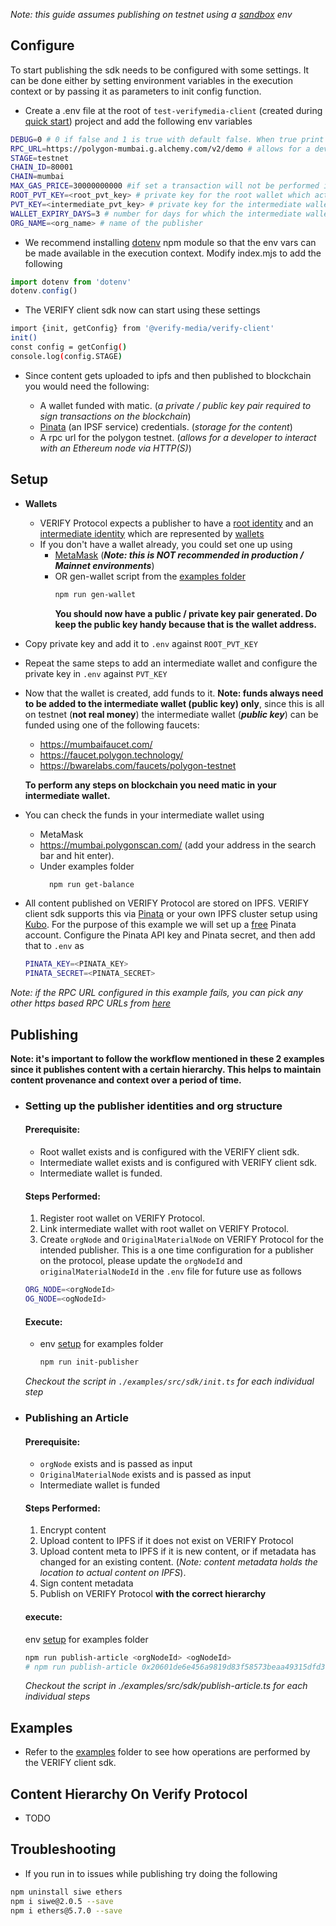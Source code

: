 _Note: this guide assumes publishing on testnet using a [sandbox](https://docs.verifymedia.com/smart-contracts/#sandbox) env_

## Configure

To start publishing the sdk needs to be configured with some settings. It can be done either by setting environment variables in the execution context or by passing it as parameters to init config function.

- Create a .env file at the root of `test-verifymedia-client` (created during [quick start](https://github.com/verify-media/verify-client/blob/main/README.md#quick-start)) project and add the following env variables

```bash
DEBUG=0 # 0 if false and 1 is true with default false. When true print debug logs
RPC_URL=https://polygon-mumbai.g.alchemy.com/v2/demo # allows for a developer to interact with an Ethereum node via HTTP(S)
STAGE=testnet
CHAIN_ID=80001
CHAIN=mumbai
MAX_GAS_PRICE=30000000000 #if set a transaction will not be performed if network gas is above this limit
ROOT_PVT_KEY=<root_pvt_key> # private key for the root wallet which acts as the publishers identity
PVT_KEY=<intermediate_pvt_key> # private key for the intermediate wallet which acts as the signer, there could be more than one signer wallets hence its preferred to pass this value as a parameter instead
WALLET_EXPIRY_DAYS=3 # number for days for which the intermediate wallet is active and authorized
ORG_NAME=<org_name> # name of the publisher
```

- We recommend installing [dotenv](https://www.npmjs.com/package/dotenv) npm module so that the env vars can be made available in the execution context. Modify index.mjs to add the following

```javascript
import dotenv from 'dotenv'
dotenv.config()
```

- The VERIFY client sdk now can start using these settings

```bash
import {init, getConfig} from '@verify-media/verify-client'
init()
const config = getConfig()
console.log(config.STAGE)
```

- Since content gets uploaded to ipfs and then published to blockchain you would need the following:

  - A wallet funded with matic. (_a private / public key pair required to sign transactions on the blockchain_)
  - [Pinata](https://www.pinata.cloud/) (an IPSF service) credentials. (_storage for the content_)
  - A rpc url for the polygon testnet. (_allows for a developer to interact with an Ethereum node via HTTP(S)_)

## Setup

- **Wallets**
  - VERIFY Protocol expects a publisher to have a [root identity](https://docs.verifymedia.com/publishing/identity/#registering-a-root-identity) and an [intermediate identity](https://docs.verifymedia.com/publishing/identity/#creating-a-intermediate-identity) which are represented by [wallets](https://ethereum.org/wallets)
  - If you don't have a wallet already, you could set one up using
    - [MetaMask](https://codehs.com/tutorial/jkeesh/how-to-set-up-an-ethereum-wallet-on-metamask) (_<b>Note: this is NOT recommended in production / Mainnet environments</b>_)
    - OR gen-wallet script from the [examples folder](https://github.com/verify-media/verify-client/blob/main/example/README.md)
      ```bash
      npm run gen-wallet
      ```
      **You should now have a public / private key pair generated. Do keep the public key handy because that is the wallet address.**
- Copy private key and add it to `.env` against `ROOT_PVT_KEY`
- Repeat the same steps to add an intermediate wallet and configure the private key in `.env` against `PVT_KEY`

- Now that the wallet is created, add funds to it.
  **Note: funds always need to be added to the intermediate wallet (public key) only**, since this is all on testnet (**not real money**) the intermediate wallet (_<b>public key</b>_) can be funded using one of the following faucets:

  - https://mumbaifaucet.com/
  - https://faucet.polygon.technology/
  - https://bwarelabs.com/faucets/polygon-testnet

  **To perform any steps on blockchain you need matic in your intermediate wallet.**

- You can check the funds in your intermediate wallet using
  - MetaMask
  - https://mumbai.polygonscan.com/ (add your address in the search bar and hit enter).
  - Under examples folder
    ```bash
      npm run get-balance
    ```
- All content published on VERIFY Protocol are stored on IPFS. VERIFY client sdk supports this via [Pinata](https://www.pinata.cloud/) or your own IPFS cluster setup using [Kubo](https://github.com/ipfs/kubo).
  For the purpose of this example we will set up a [free](https://www.pinata.cloud/pricing) Pinata account. Configure the Pinata API key and Pinata secret, and then add that to `.env` as

  ```bash
  PINATA_KEY=<PINATA_KEY>
  PINATA_SECRET=<PINATA_SECRET>
  ```

_Note: if the RPC URL configured in this example fails, you can pick any other https based RPC URLs from [here](https://chainlist.org/?search=mumbai&testnets=true)_

## Publishing

<b>Note: it's important to follow the workflow mentioned in these 2 examples since it publishes content with a certain hierarchy. This helps to maintain content provenance and context over a period of time.</b>


- ### Setting up the publisher identities and org structure 
  #### Prerequisite:
  - Root wallet exists and is configured with the VERIFY client sdk.
  - Intermediate wallet exists and is configured with VERIFY client sdk.
  - Intermediate wallet is funded.

  #### Steps Performed:
  1. Register root wallet on VERIFY Protocol.
  2. Link intermediate wallet with root wallet on VERIFY Protocol.
  3. Create `orgNode` and `OriginalMaterialNode` on VERIFY Protocol for the intended publisher. This is a one time configuration for a publisher on the protocol, please update the `orgNodeId` and `originalMaterialNodeId` in the `.env` file for future use as follows

    ```bash
    ORG_NODE=<orgNodeId>
    OG_NODE=<ogNodeId>
    ```

  #### Execute:
  - env [setup](https://github.com/bclxyz/np-client/blob/master/example/README.md) for examples folder

    ```bash
    npm run init-publisher
    ```

  <i>Checkout the script in `./examples/src/sdk/init.ts` for each individual step</i>

- ### Publishing an Article

  #### Prerequisite:
  - `orgNode` exists and is passed as input
  - `OriginalMaterialNode` exists and is passed as input
  - Intermediate wallet is funded

  #### Steps Performed:
  1. Encrypt content
  2. Upload content to IPFS if it does not exist on VERIFY Protocol
  3. Upload content meta to IPFS if it is new content, or if metadata has changed for an existing content. (_Note: content metadata holds the location to actual content on IPFS_).
  4. Sign content metadata
  5. Publish on VERIFY Protocol <b>with the correct hierarchy</b>


  #### execute: 
  env [setup](https://github.com/bclxyz/np-client/blob/master/example/README.md) for examples folder

  ```bash
  npm run publish-article <orgNodeId> <ogNodeId>
  # npm run publish-article 0x20601de6e456a9819d83f58573beaa49315dfd3af31bb030e4d85e19c3beb07f 0xeb6a6499ad57495ca0687e648821fe3b64df8a3c661eea30c2aed2f00eb1fdd8
  ```

  <i>Checkout the script in ./examples/src/sdk/publish-article.ts for each individual steps</i>

## Examples

* Refer to the [examples](https://github.com/verify-media/verify-client/blob/main/example/README.md) folder to see how operations are performed by the VERIFY client sdk.

## Content Hierarchy On Verify Protocol
* TODO

## Troubleshooting

* If you run in to issues while publishing try doing the following

```bash
npm uninstall siwe ethers
npm i siwe@2.0.5 --save
npm i ethers@5.7.0 --save
```
